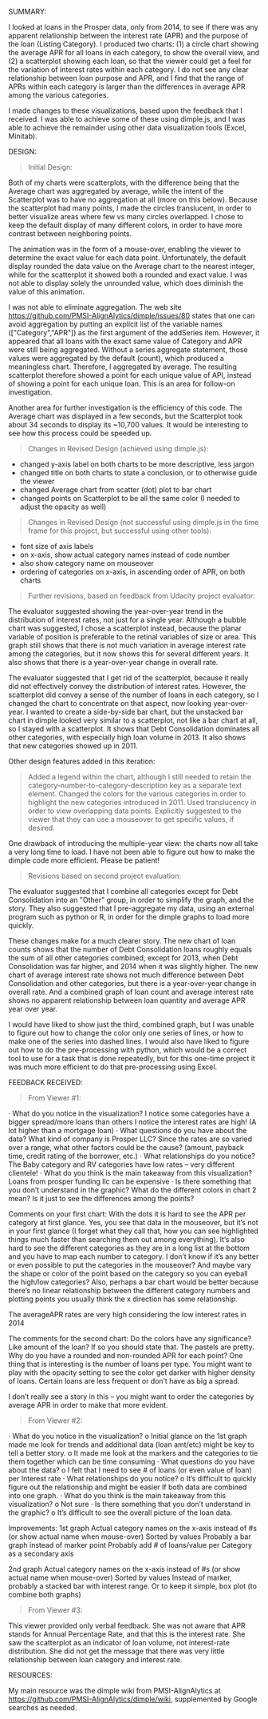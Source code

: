SUMMARY:

I looked at loans in the Prosper data, only from 2014, to see if there was any apparent relationship between the interest rate (APR) and the purpose of the loan (Listing Category).  I produced two charts: (1) a circle chart showing the average APR for all loans in each category, to show the overall view, and (2) a scatterplot showing each loan, so that the viewer could get a feel for the variation of interest rates within each category.  I do not see any clear relationship between loan purpose and APR, and I find that the range of APRs within each category is larger than the differences in average APR among the various categories.

I made changes to these visualizations, based upon the feedback that I received.  I was  able to achieve some of these using dimple.js, and I was able to achieve the remainder using other data visualization tools (Excel, Minitab).


DESIGN:

> Initial Design:

Both of my charts were scatterplots, with the difference being that the Average chart was aggregated by average, while the intent of the Scatterplot was to have no aggregation at all (more on this below).  Because the scatterplot had many points, I made the circles translucent, in order to better visualize areas where few vs many circles overlapped.  I chose to keep the default display of many different colors, in order to have more contrast between neighboring points.

The animation was in the form of a mouse-over, enabling the viewer to determine the exact value for each data point.  Unfortunately, the default display rounded the data value on the Average chart to the nearest integer, while for the scatterplot it showed both a rounded and exact value.  I was not able to display solely the unrounded value, which does diminish the value of this animation.

I was not able to eliminate aggregation.  The web site https://github.com/PMSI-AlignAlytics/dimple/issues/80 states that one can avoid aggregation by putting an explicit list of the variable names (["Category","APR"]) as the first argument of the addSeries item.  However, it appeared that all loans with the exact same value of Category and APR were still being aggregated.  Without a series.aggregate statement, those values were aggregated by the default (count), which produced a meaningless chart.  Therefore, I aggregated by average.  The resulting scatterplot therefore showed a point for each unique value of API, instead of showing a point for each unique loan.  This is an area for follow-on investigation.

Another area for further investigation is the efficiency of this code.  The Average chart was displayed in a few seconds, but the Scatterplot took about 34 seconds to display its ~10,700 values.  It would be interesting to see how this process could be speeded up.


> Changes in Revised Design (achieved using dimple.js):

- changed y-axis label on both charts to be more descriptive, less jargon
- changed title on both charts to state a conclusion, or to otherwise guide the viewer
- changed Average chart from scatter (dot) plot to bar chart
- changed points on Scatterplot to be all the same color (I needed to adjust the opacity as well)

> Changes in Revised Design (not successful using dimple.js in the time frame for this project, but successful using other tools):

- font size of axis labels
- on x-axis, show actual category names instead of code number
- also show category name on mouseover
- ordering of categories on x-axis, in ascending order of APR, on both charts


> Further revisions, based on feedback from Udacity project evaluator:

The evaluator suggested showing the year-over-year trend in the distribution of interest rates, not just for a single year.  Although a bubble chart was suggested, I chose a scatterplot instead, because the planar variable of position is preferable to the retinal variables of size or area.  This graph still shows that there is not much variation in average interest rate among the categories, but it now shows this for several different years.  It also shows that there is a year-over-year change in overall rate.

The evaluator suggested that I get rid of the scatterplot, because it really did not effectively convey the distribution of interest rates.  However, the scatterplot did convey a sense of the number of loans in each category, so I changed the chart to concentrate on that aspect, now looking year-over-year.  I wanted to create a side-by-side bar chart, but the unstacked bar chart in dimple looked very similar to a scatterplot, not like a bar chart at all, so I stayed with a scatterplot.  It shows that Debt Consolidation dominates all other categories, with especially high loan volume in 2013.  It also shows that new categories showed up in 2011.

Other design features added in this iteration:
> Added a legend within the chart, although I still needed to retain the category-number-to-category-description key as a separate text element.
> Changed the colors for the various categories in order to highlight the new categories introduced in 2011.  Used translucency in order to view overlapping data points.
> Explicitly suggested to the viewer that they can use a mouseover to get specific values, if desired.

One drawback of introducing the multiple-year view: the charts now all take a very long time to load.  I have not been able to figure out how to make the dimple code more efficient.  Please be patient!


> Revisions based on second project evaluation:

The evaluator suggested that I combine all categories except for Debt Consolidation into an "Other" group, in order to simplify the graph, and the story.  They also suggested that I pre-aggregate my data, using an external program such as python or R, in order for the dimple graphs to load more quickly.

These changes make for a much clearer story.  The new chart of loan counts shows that the number of Debt Consolidation loans roughly equals the sum of all other categories combined, except for 2013, when Debt Consolidation was far higher, and 2014 when it was slightly higher.  The new chart of average interest rate shows not much difference between Debt Consolidation and other categories, but there is a year-over-year change in overall rate.  And a combined graph of loan count and average interest rate shows no apparent relationship between loan quantity and average APR year over year.

I would have liked to show just the third, combined graph, but I was unable to figure out how to change the color only one series of lines, or how to make one of the series into dashed lines.  I would also have liked to figure out how to do the pre-processing with python, which would be a correct tool to use for a task that is done repeatedly, but for this one-time project it was much more efficient to do that pre-processing using Excel.


FEEDBACK RECEIVED:

> From Viewer #1:

·         What do you notice in the visualization?
I notice some categories have a bigger spread/more loans than others
I notice the interest rates are high! (A lot higher than a mortgage loan)
·         What questions do you have about the data?
What kind of company is Prosper LLC?
Since the rates are so varied over a range, what other factors could be the cause?  (amount, payback time, credit rating of the borrower, etc.)
·         What relationships do you notice?
The Baby category and RV categories have low rates – very different clientele!
·         What do you think is the main takeaway from this visualization?
Loans from prosper funding llc can be expensive
·         Is there something that you don’t understand in the graphic?
What do the different colors in chart 2 mean?
Is it just to see the differences among the points?

Comments on your first chart:  With the dots it is hard to see the APR per category at first glance.  Yes, you see that data in the mouseover, but it’s not in your first glance (I forget what they call that, how you can see highlighted things much faster than searching them out among everything).
It’s also hard to see the different categories as they are in a long list at the bottom and you have to map each number to category.  I don’t know if it’s any better or even possible to put the categories in the mouseover?  And maybe vary the shape or color of the point based on the category so you can eyeball the high/low categories? 
Also, perhaps a bar chart would be better because there’s no linear relationship between the different category numbers and plotting points you usually think the x direction has some relationship.
 
The averageAPR rates are very high considering the low interest rates in 2014
 
The comments for the second chart:  Do the colors have any significance?  Like amount of the loan? If so you should state that.  The pastels are pretty. 
Why do you have a rounded and non-rounded APR for each point?
One thing that is interesting is the number of loans per type.  You might want to play with the opacity setting to see the color get darker with higher density of loans.  Certain loans are less frequent or don’t have as big a spread.
 
I don’t really see a story in this – you might want to order the categories by average APR in order to make that more evident.

> From Viewer #2:

·         What do you notice in the visualization?
o   Initial glance on the 1st graph made me look for trends and additional data (loan amt/etc) might be key to tell a better story.
o   It made me look at the markers and the categories to tie them together which can be time consuming
·         What questions do you have about the data? 
o   I felt that I need to see # of loans (or even value of loan) per Interest rate
·         What relationships do you notice?
o   It’s difficult to quickly figure out the relationship and might be easier If both data are combined into one graph.
·         What do you think is the main takeaway from this visualization?
o   Not sure
·         Is there something that you don’t understand in the graphic?
o   It’s difficult to see the overall picture of the loan data.

Improvements:
1st graph
Actual category names on the x-axis instead of #s (or show actual name when mouse-over)
Sorted by values
Probably a bar graph instead of marker point
Probably add # of loans/value per Category as a secondary axis
 
2nd graph
Actual category names on the x-axis instead of #s (or show actual name when mouse-over)
Sorted by values
Instead of marker, probably a stacked bar with interest range. Or to keep it simple, box plot (to combine both graphs)

> From Viewer #3:

This viewer provided only verbal feedback.  She was not aware that APR stands for Annual Percentage Rate, and that this is the interest rate.  She saw the scatterplot as an indicator of loan volume, not interest-rate distribution.  She did not get the message that there was very little relationship between loan category and interest rate.


RESOURCES:

My main resource was the dimple wiki from PMSI-AlignAlytics at https://github.com/PMSI-AlignAlytics/dimple/wiki, supplemented by Google searches as needed.
